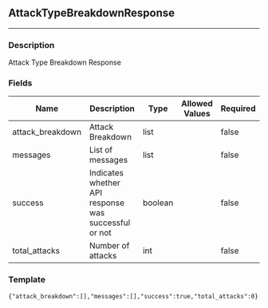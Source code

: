 ## AttackTypeBreakdownResponse
---
### Description
Attack Type Breakdown Response
### Fields
| Name | Description | Type | Allowed Values | Required |
| ---- | ----------- | ---- | -------------- | -------- |
| attack_breakdown | Attack Breakdown | list |  | false |
| messages | List of messages | list |  | false |
| success | Indicates whether API response was successful or not | boolean |  | false |
| total_attacks | Number of attacks | int |  | false |
### Template
```
{"attack_breakdown":[],"messages":[],"success":true,"total_attacks":0}
```
